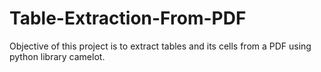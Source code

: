 # Table-Extraction-From-PDF
Objective of this project is to extract tables and its cells from a PDF using python library camelot.
